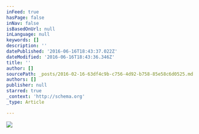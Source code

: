 ```yaml
---
inFeed: true
hasPage: false
inNav: false
isBasedOnUrl: null
inLanguage: null
keywords: []
description: ''
datePublished: '2016-06-16T18:43:37.022Z'
dateModified: '2016-06-16T18:43:36.346Z'
title: ''
author: []
sourcePath: _posts/2016-02-16-63df4c9b-c756-4d92-b758-85e58c6d0525.md
authors: []
publisher: null
starred: true
_context: 'http://schema.org'
_type: Article

---
```

![](https://the-grid-user-content.s3-us-west-2.amazonaws.com/8ea39637-de11-4fa5-8b43-c6cc15d5a592.jpg)